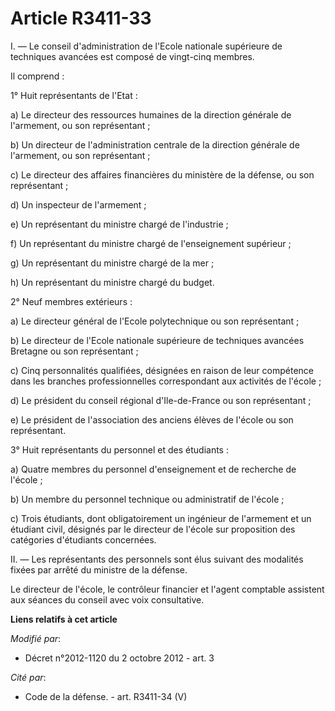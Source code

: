 # Article R3411-33

I. ― Le conseil d'administration de l'Ecole nationale supérieure de techniques avancées est composé de vingt-cinq membres. 

Il comprend : 

1° Huit représentants de l'Etat : 

a) Le directeur des ressources humaines de la direction générale de l'armement, ou son représentant ; 

b) Un directeur de l'administration centrale de la direction générale de l'armement, ou son représentant ; 

c) Le directeur des affaires financières du ministère de la défense, ou son représentant ; 

d) Un inspecteur de l'armement ; 

e) Un représentant du ministre chargé de l'industrie ; 

f) Un représentant du ministre chargé de l'enseignement supérieur ; 

g) Un représentant du ministre chargé de la mer ; 

h) Un représentant du ministre chargé du budget. 

2° Neuf membres extérieurs :

a) Le directeur général de l'Ecole polytechnique ou son représentant ;

b) Le directeur de l'Ecole nationale supérieure de techniques avancées Bretagne ou son représentant ;

c) Cinq personnalités qualifiées, désignées en raison de leur compétence dans les branches professionnelles correspondant aux
activités de l'école ;

d) Le président du conseil régional d'Ile-de-France ou son représentant ;

e) Le président de l'association des anciens élèves de l'école ou son représentant.

3° Huit représentants du personnel et des étudiants : 

a) Quatre membres du personnel d'enseignement et de recherche de l'école ; 

b) Un membre du personnel technique ou administratif de l'école ; 

c) Trois étudiants, dont obligatoirement un ingénieur de l'armement et un étudiant civil, désignés par le directeur de
l'école sur proposition des catégories d'étudiants concernées. 

II. ― Les représentants des personnels sont élus suivant des modalités fixées par arrêté du ministre de la défense. 

Le directeur de l'école, le contrôleur financier et l'agent comptable assistent aux séances du conseil avec voix
consultative.

**Liens relatifs à cet article**

_Modifié par_:

  - Décret n°2012-1120 du 2 octobre 2012 - art. 3

_Cité par_:

  - Code de la défense. - art. R3411-34 (V)
